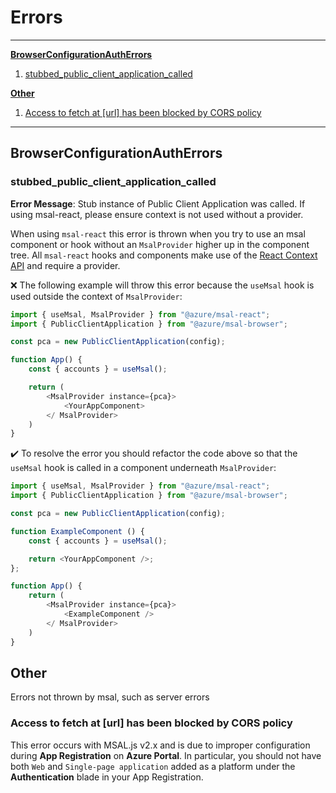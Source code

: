# Errors

***

**[BrowserConfigurationAuthErrors](#Browserconfigurationautherrors)**

1. [stubbed_public_client_application_called](#stubbed_public_client_application_called)

**[Other](#other)**

1. [Access to fetch at [url] has been blocked by CORS policy](#Access-to-fetch-at-[url]-has-been-blocked-by-CORS-policy)

***

## BrowserConfigurationAuthErrors

### stubbed_public_client_application_called

**Error Message**: Stub instance of Public Client Application was called. If using msal-react, please ensure context is not used without a provider.

When using `msal-react` this error is thrown when you try to use an msal component or hook without an `MsalProvider` higher up in the component tree. All `msal-react` hooks and components make use of the [React Context API](https://reactjs.org/docs/context.html) and require a provider.

❌ The following example will throw this error because the `useMsal` hook is used outside the context of `MsalProvider`:

```javascript
import { useMsal, MsalProvider } from "@azure/msal-react";
import { PublicClientApplication } from "@azure/msal-browser";

const pca = new PublicClientApplication(config);

function App() {
    const { accounts } = useMsal();

    return (
        <MsalProvider instance={pca}>
            <YourAppComponent>
        </ MsalProvider>
    )
}
```

✔️ To resolve the error you should refactor the code above so that the `useMsal` hook is called in a component underneath `MsalProvider`:

```javascript
import { useMsal, MsalProvider } from "@azure/msal-react";
import { PublicClientApplication } from "@azure/msal-browser";

const pca = new PublicClientApplication(config);

function ExampleComponent () {
    const { accounts } = useMsal();

    return <YourAppComponent />;
};

function App() {
    return (
        <MsalProvider instance={pca}>
            <ExampleComponent />
        </ MsalProvider>
    )
}
```

## Other

Errors not thrown by msal, such as server errors

### Access to fetch at [url] has been blocked by CORS policy

This error occurs with MSAL.js v2.x and is due to improper configuration during **App Registration** on **Azure Portal**. In particular, you should not have both `Web` and `Single-page application` added as a platform under the **Authentication** blade in your App Registration.
